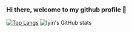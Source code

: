 ### Hi there, welcome to my github profile 👋
[![Top Langs](https://github-readme-stats.vercel.app/api/top-langs/?username=illiyyin&layout=compact)](https://github.com/illiyyin)
![Iyin's GitHub stats](https://github-readme-stats.vercel.app/api?username=illiyyin&show_icons=true&theme=gruvbox_light)
<!--
**illiyyin/illiyyin** is a ✨ _special_ ✨ repository because its `README.md` (this file) appears on your GitHub profile.

Here are some ideas to get you started:

- 🔭 I’m currently working on ...
- 🌱 I’m currently learning ...
- 👯 I’m looking to collaborate on ...
- 🤔 I’m looking for help with ...
- 💬 Ask me about ...
- 📫 How to reach me: ...
- 😄 Pronouns: ...
- ⚡ Fun fact: ...
-->

